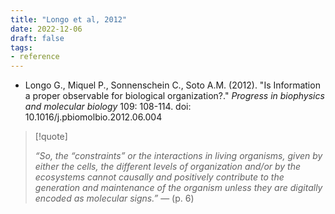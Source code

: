 ```yaml
---
title: "Longo et al, 2012"
date: 2022-12-06
draft: false
tags:
- reference
---
```

- Longo G., Miquel P., Sonnenschein C., Soto A.M. (2012). "Is Information a proper observable for biological organization?." *Progress in biophysics and molecular biology* 109: 108-114. doi: 10.1016/j.pbiomolbio.2012.06.004

> [!quote] 
>
>*“So, the “constraints” or the interactions in living organisms, given by either the cells, the different levels of organization and/or by the ecosystems cannot causally and positively contribute to the generation and maintenance of the organism unless they are digitally encoded as molecular signs.”* —  (p. 6) 


